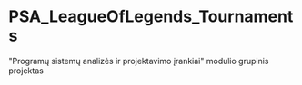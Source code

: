 # PSA_LeagueOfLegends_Tournaments
"Programų sistemų analizės ir projektavimo įrankiai" modulio grupinis projektas
